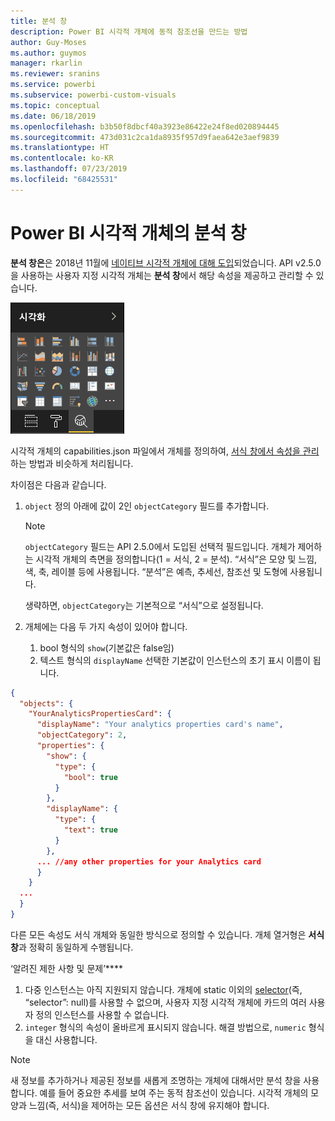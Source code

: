 ```yaml
---
title: 분석 창
description: Power BI 시각적 개체에 동적 참조선을 만드는 방법
author: Guy-Moses
ms.author: guymos
manager: rkarlin
ms.reviewer: sranins
ms.service: powerbi
ms.subservice: powerbi-custom-visuals
ms.topic: conceptual
ms.date: 06/18/2019
ms.openlocfilehash: b3b50f8dbcf40a3923e86422e24f8ed020894445
ms.sourcegitcommit: 473d031c2ca1da8935f957d9faea642e3aef9839
ms.translationtype: HT
ms.contentlocale: ko-KR
ms.lasthandoff: 07/23/2019
ms.locfileid: "68425531"
---
```

# <a name="analytics-pane-in-power-bi-visuals"></a>Power BI 시각적 개체의 분석 창

**분석 창은**은 2018년 11월에 [네이티브 시각적 개체에 대해 도입](https://docs.microsoft.com/power-bi/desktop-analytics-pane)되었습니다.
API v2.5.0을 사용하는 사용자 지정 시각적 개체는 **분석 창**에서 해당 속성을 제공하고 관리할 수 있습니다.

![분석 창](./media/visualization-pane-analytics-tab.png)

시각적 개체의 capabilities.json 파일에서 개체를 정의하여, [서식 창에서 속성을 관리](https://docs.microsoft.com/power-bi/developer/custom-visual-develop-tutorial-format-options)하는 방법과 비슷하게 처리됩니다. 

차이점은 다음과 같습니다.

1. `object` 정의 아래에 값이 2인 `objectCategory` 필드를 추가합니다.

    > [!NOTE]
    > `objectCategory` 필드는 API 2.5.0에서 도입된 선택적 필드입니다. 개체가 제어하는 시각적 개체의 측면을 정의합니다(1 = 서식, 2 = 분석). “서식”은 모양 및 느낌, 색, 축, 레이블 등에 사용됩니다. “분석”은 예측, 추세선, 참조선 및 도형에 사용됩니다.
    >
    > 생략하면, `objectCategory`는 기본적으로 “서식”으로 설정됩니다.

2. 개체에는 다음 두 가지 속성이 있어야 합니다.
    1. bool 형식의 `show`(기본값은 false임)
    2. 텍스트 형식의 `displayName` 선택한 기본값이 인스턴스의 초기 표시 이름이 됩니다.

```json
{
  "objects": {
    "YourAnalyticsPropertiesCard": {
      "displayName": "Your analytics properties card's name",
      "objectCategory": 2,
      "properties": {
        "show": {
          "type": {
            "bool": true
          }
        },
        "displayName": {
          "type": {
            "text": true
          }
        },
      ... //any other properties for your Analytics card
      }
    }
  ...
  }
}
```

다른 모든 속성도 서식 개체와 동일한 방식으로 정의할 수 있습니다. 개체 열거형은 **서식 창**과 정확히 동일하게 수행됩니다.

‘알려진 제한 사항 및 문제’****

  1. 다중 인스턴스는 아직 지원되지 않습니다. 개체에 static 이외의 [selector](https://microsoft.github.io/PowerBI-visuals/docs/concepts/objects-and-properties/#selector)(즉, “selector”: null)를 사용할 수 없으며, 사용자 지정 시각적 개체에 카드의 여러 사용자 정의 인스턴스를 사용할 수 없습니다.
  2. `integer` 형식의 속성이 올바르게 표시되지 않습니다. 해결 방법으로, `numeric` 형식을 대신 사용합니다.

> [!NOTE]
> 새 정보를 추가하거나 제공된 정보를 새롭게 조명하는 개체에 대해서만 분석 창을 사용합니다. 예를 들어 중요한 추세를 보여 주는 동적 참조선이 있습니다.
> 시각적 개체의 모양과 느낌(즉, 서식)을 제어하는 모든 옵션은 서식 창에 유지해야 합니다.

